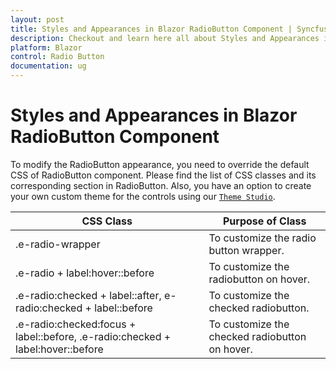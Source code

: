 ```yaml
---
layout: post
title: Styles and Appearances in Blazor RadioButton Component | Syncfusion
description: Checkout and learn here all about Styles and Appearances in Syncfusion Blazor RadioButton component and more.
platform: Blazor
control: Radio Button
documentation: ug
---
```


# Styles and Appearances in Blazor RadioButton Component

To modify the RadioButton appearance, you need to override the default CSS of RadioButton component. Please find the list of CSS classes and its corresponding section in RadioButton. Also, you have an option to create your own custom theme for the controls using our [`Theme Studio`](https://ej2.syncfusion.com/themestudio/?theme=material).

| CSS Class | Purpose of Class |
| ----- | ----- |
| .e-radio-wrapper | To customize the radio button wrapper. |
| .e-radio + label:hover::before | To customize the radiobutton on hover. |
| .e-radio:checked + label::after, e-radio:checked + label::before | To customize the checked radiobutton. |
| .e-radio:checked:focus + label::before, .e-radio:checked + label:hover::before | To customize the checked radiobutton on hover. |